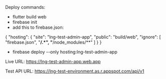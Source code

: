 Deploy commands:
- flutter build web
- firebase init
- add this to firebase.json:

{
  "hosting": {
    "site": "lng-test-admin-app",
    "public": "build/web",
    "ignore": [
      "firebase.json",
      "**/.*",
      "**/node_modules/**"
    ]
  }
}

- firebase deploy --only hosting:lng-test-admin-app

Live URL:
https://lng-test-admin-app.web.app

Test API URL:
https://lng-test-environment.as.r.appspot.com/api/v1
